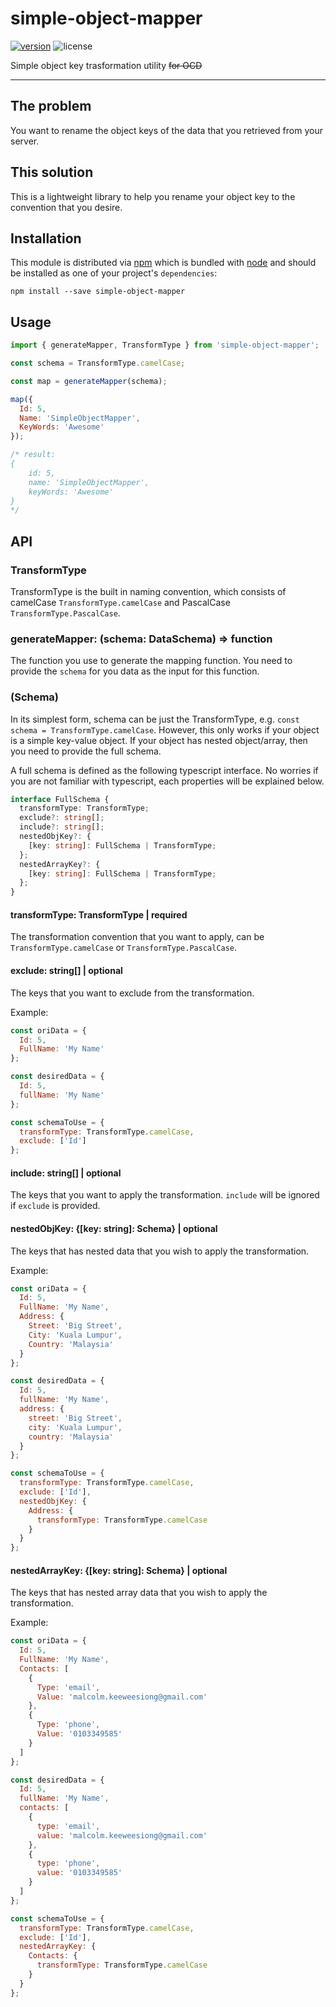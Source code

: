 # simple-object-mapper

[![version](https://img.shields.io/npm/v/simple-object-mapper.svg)](https://www.npmjs.com/package/simple-object-mapper)
![license](https://img.shields.io/npm/l/simple-object-mapper.svg)

Simple object key trasformation utility ~~for OCD~~

<hr />

## The problem

You want to rename the object keys of the data that you retrieved from your server.

## This solution

This is a lightweight library to help you rename your object key to the convention that you desire.

## Installation

This module is distributed via [npm][npm] which is bundled with [node][node] and
should be installed as one of your project's `dependencies`:

```
npm install --save simple-object-mapper
```

## Usage

```js
import { generateMapper, TransformType } from 'simple-object-mapper';

const schema = TransformType.camelCase;

const map = generateMapper(schema);

map({
  Id: 5,
  Name: 'SimpleObjectMapper',
  KeyWords: 'Awesome'
});

/* result: 
{
    id: 5,
    name: 'SimpleObjectMapper',
    keyWords: 'Awesome'
}
*/
```

## API

### TransformType

TransformType is the built in naming convention, which consists of camelCase `TransformType.camelCase` and PascalCase `TransformType.PascalCase`.

### generateMapper: (schema: DataSchema) => function

The function you use to generate the mapping function. You need to provide the `schema` for you data as the input for this function.

### (Schema)

In its simplest form, schema can be just the TransformType, e.g. `const schema = TransformType.camelCase`. However, this only works if your object is a simple key-value object. If your object has nested object/array, then you need to provide the full schema.

A full schema is defined as the following typescript interface. No worries if you are not familiar with typescript, each properties will be explained below.

```ts
interface FullSchema {
  transformType: TransformType;
  exclude?: string[];
  include?: string[];
  nestedObjKey?: {
    [key: string]: FullSchema | TransformType;
  };
  nestedArrayKey?: {
    [key: string]: FullSchema | TransformType;
  };
}
```

#### transformType: TransformType | required

The transformation convention that you want to apply, can be `TransformType.camelCase` or `TransformType.PascalCase`.

#### exclude: string[] | optional

The keys that you want to exclude from the transformation.

Example:

```js
const oriData = {
  Id: 5,
  FullName: 'My Name'
};

const desiredData = {
  Id: 5,
  fullName: 'My Name'
};

const schemaToUse = {
  transformType: TransformType.camelCase,
  exclude: ['Id']
};
```

#### include: string[] | optional

The keys that you want to apply the transformation. `include` will be ignored if `exclude` is provided.

#### nestedObjKey: {[key: string]: Schema} | optional

The keys that has nested data that you wish to apply the transformation.

Example:

```js
const oriData = {
  Id: 5,
  FullName: 'My Name',
  Address: {
    Street: 'Big Street',
    City: 'Kuala Lumpur',
    Country: 'Malaysia'
  }
};

const desiredData = {
  Id: 5,
  fullName: 'My Name',
  address: {
    street: 'Big Street',
    city: 'Kuala Lumpur',
    country: 'Malaysia'
  }
};

const schemaToUse = {
  transformType: TransformType.camelCase,
  exclude: ['Id'],
  nestedObjKey: {
    Address: {
      transformType: TransformType.camelCase
    }
  }
};
```

#### nestedArrayKey: {[key: string]: Schema} | optional

The keys that has nested array data that you wish to apply the transformation.

Example:

```js
const oriData = {
  Id: 5,
  FullName: 'My Name',
  Contacts: [
    {
      Type: 'email',
      Value: 'malcolm.keeweesiong@gmail.com'
    },
    {
      Type: 'phone',
      Value: '0103349585'
    }
  ]
};

const desiredData = {
  Id: 5,
  fullName: 'My Name',
  contacts: [
    {
      type: 'email',
      value: 'malcolm.keeweesiong@gmail.com'
    },
    {
      type: 'phone',
      value: '0103349585'
    }
  ]
};

const schemaToUse = {
  transformType: TransformType.camelCase,
  exclude: ['Id'],
  nestedArrayKey: {
    Contacts: {
      transformType: TransformType.camelCase
    }
  }
};
```

[npm]: https://www.npmjs.com/
[node]: https://nodejs.org
